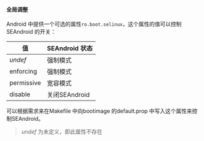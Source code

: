 #### 全局调整

Android 中提供一个可选的属性`ro.boot.selinux`，这个属性的值可以控制SEAndroid 的开关：

| 值 | SEAndroid 状态 |
| --- | --- |
| *undef* | 强制模式 |
| enforcing | 强制模式 |
| permissive | 宽容模式 |
| disable | 关闭SEAndroid |

可以根据需求来在Makefile 中向bootimage 的default.prop 中写入这个属性来控制SEAndroid。

> *undef* 为未定义，即此属性不存在

